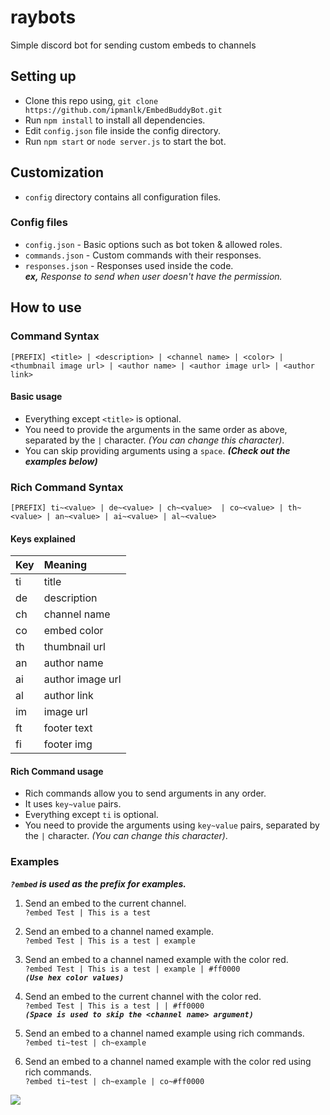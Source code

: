 # raybots
Simple discord bot for sending custom embeds to channels 

## Setting up
- Clone this repo using,
`git clone https://github.com/ipmanlk/EmbedBuddyBot.git`
- Run `npm install` to install all dependencies.
- Edit `config.json` file inside the config directory.
- Run `npm start` or `node server.js` to start the bot.

## Customization
- `config` directory contains all configuration files.

### Config files
- `config.json` - Basic options such as bot token & allowed roles.
- `commands.json` - Custom commands with their responses.
- `responses.json` - Responses used inside the code.  
  ***ex,*** *Response to send when user doesn't have the permission.*

## How to use
### Command Syntax
`[PREFIX] <title> | <description> | <channel name> | <color> | <thumbnail image url> | <author name> | <author image url> | <author link>`

#### Basic usage
- Everything except `<title>` is optional.
- You need to provide the arguments in the same order as above, separated by the `|` character.  *(You can change this character)*.
- You can skip providing arguments using a `space`. ***(Check out the examples below)***

### Rich Command Syntax
`[PREFIX] ti~<value> | de~<value> | ch~<value>  | co~<value> | th~<value> | an~<value> | ai~<value> | al~<value>`

#### Keys explained
| Key|      Meaning     |
| :--| :----------------|
| ti | title            |
| de | description      |
| ch | channel name     |
| co | embed color      |
| th | thumbnail url    |
| an | author name      |
| ai | author image url |
| al | author link      |
| im | image url        |
| ft | footer text      |
| fi | footer img       |

#### Rich Command usage
- Rich commands allow you to send arguments in any order.
- It uses `key~value` pairs.
- Everything except `ti` is optional.
- You need to provide the arguments using `key~value` pairs, separated by the `|` character.  *(You can change this character)*.

### Examples
***`?embed` is used as the prefix for examples.***

1. Send an embed to the current channel.  
`?embed Test | This is a test`
  
2. Send an embed to a channel named example.  
  `?embed Test | This is a test | example`
  
3. Send an embed to a channel named example with the color red.  
 `?embed Test | This is a test | example | #ff0000`  
  ***`(Use hex color values)`***

4. Send an embed to the current channel with the color red.  
  `?embed Test | This is a test | | #ff0000`  
  ***`(Space is used to skip the <channel name> argument)`***

5. Send an embed to a channel named example using rich commands.  
  `?embed ti~test | ch~example`

6. Send an embed to a channel named example with the color red using rich commands.  
  `?embed ti~test | ch~example | co~#ff0000`
  
  <a href="https://www.patreon.com/ipmanlk">
    <img src="https://c5.patreon.com/external/logo/become_a_patron_button.png">
  </a>
